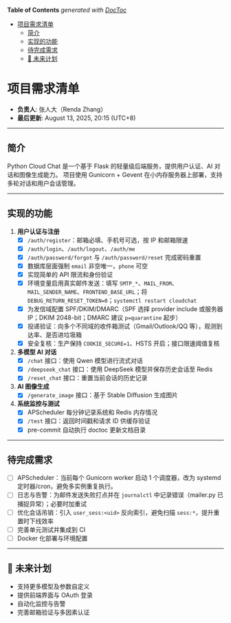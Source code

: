<!-- START doctoc generated TOC please keep comment here to allow auto update -->
<!-- DON'T EDIT THIS SECTION, INSTEAD RE-RUN doctoc TO UPDATE -->
**Table of Contents**  *generated with [DocToc](https://github.com/thlorenz/doctoc)*

- [项目需求清单](#%E9%A1%B9%E7%9B%AE%E9%9C%80%E6%B1%82%E6%B8%85%E5%8D%95)
  - [简介](#%E7%AE%80%E4%BB%8B)
  - [实现的功能](#%E5%AE%9E%E7%8E%B0%E7%9A%84%E5%8A%9F%E8%83%BD)
  - [待完成需求](#%E5%BE%85%E5%AE%8C%E6%88%90%E9%9C%80%E6%B1%82)
  - [🌱 未来计划](#-%E6%9C%AA%E6%9D%A5%E8%AE%A1%E5%88%92)

<!-- END doctoc generated TOC please keep comment here to allow auto update -->

# 项目需求清单

- **负责人**: 张人大（Renda Zhang）
- **最后更新**: August 13, 2025, 20:15 (UTC+8)

---

## 简介

Python Cloud Chat 是一个基于 Flask 的轻量级后端服务，提供用户认证、AI 对话和图像生成能力。
项目使用 Gunicorn + Gevent 在小内存服务器上部署，支持多轮对话和用户会话管理。

---

## 实现的功能

1. **用户认证与注册**
   - [x] `/auth/register`：邮箱必填、手机号可选，按 IP 和邮箱限速
   - [x] `/auth/login`、`/auth/logout`、`/auth/me`
   - [x] `/auth/password/forgot` 与 `/auth/password/reset` 完成密码重置
   - [x] 数据库层面强制 `email` 非空唯一，`phone` 可空
   - [x] 实现简单的 API 限流和身份验证
   - [x] 环境变量启用真实邮件发送：填写 `SMTP_*`、`MAIL_FROM`、`MAIL_SENDER_NAME`、`FRONTEND_BASE_URL`；将 `DEBUG_RETURN_RESET_TOKEN=0`；`systemctl restart cloudchat`
   - [x] 为发信域配置 SPF/DKIM/DMARC（SPF 选择 provider include 或服务器 IP；DKIM 2048-bit；DMARC 建议 `p=quarantine` 起步）
   - [x] 投递验证：向多个不同域的收件箱测试（Gmail/Outlook/QQ 等），观测到达率、是否进垃圾箱
   - [x] 安全复核：生产保持 `COOKIE_SECURE=1`、HSTS 开启；接口限速阈值复核
3. **多模型 AI 对话**
   - [x] `/chat` 接口：使用 Qwen 模型进行流式对话
   - [x] `/deepseek_chat` 接口：使用 DeepSeek 模型并保存历史会话至 Redis
   - [x] `/reset_chat` 接口：重置当前会话的历史记录
4. **AI 图像生成**
   - [x] `/generate_image` 接口：基于 Stable Diffusion 生成图片
5. **系统监控与测试**
   - [x] APScheduler 每分钟记录系统和 Redis 内存情况
   - [x] `/test` 接口：返回时间戳和请求 ID 供缓存验证
   - [x] pre-commit 自动执行 doctoc 更新文档目录

---

## 待完成需求

- [ ] APScheduler：当前每个 Gunicorn worker 启动 1 个调度器，改为 systemd 定时器/cron，避免多实例重复执行。
- [ ] 日志与告警：为邮件发送失败打点并在 `journalctl` 中记录错误（mailer.py 已捕捉异常）；必要时加重试
- [ ] 优化会话吊销：引入 `user_sess:<uid>` 反向索引，避免扫描 `sess:*`，提升重置时下线效率
- [ ] 完善单元测试并集成到 CI
- [ ] Docker 化部署与环境配置

---

## 🌱 未来计划

- 支持更多模型及参数自定义
- 提供前端界面与 OAuth 登录
- 自动化监控与告警
- 完善邮箱验证与多因素认证

